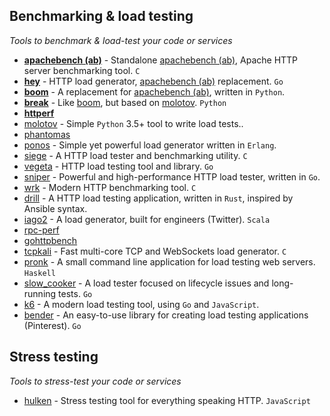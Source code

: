 ## Benchmarking & load testing
*Tools to benchmark & load-test your code or services*

* [__apachebench (ab)__](https://github.com/CloudFundoo/ApacheBench-ab) - Standalone [apachebench (ab)](http://httpd.apache.org/docs/current/programs/ab.html), Apache HTTP server benchmarking tool. `C`
* [__hey__](https://github.com/rakyll/hey) - HTTP load generator, [apachebench (ab)](https://github.com/CloudFundoo/ApacheBench-ab) replacement. `Go`
* [__boom__](https://github.com/tarekziade/boom) - A replacement for [apachebench (ab)](https://github.com/CloudFundoo/ApacheBench-ab), written in `Python`.
* [__break__](https://github.com/tarekziade/break) - Like [boom](https://github.com/tarekziade/boom), but based on [molotov](https://github.com/loads/molotov). `Python`
* [__httperf__](https://github.com/httperf/httperf)
* [molotov](https://github.com/loads/molotov) - Simple `Python` 3.5+ tool to write load tests..
* [phantomas](https://github.com/macbre/phantomas)
* [ponos](https://github.com/klarna/ponos) - Simple yet powerful load generator written in `Erlang`.
* [siege](https://github.com/JoeDog/siege) - A HTTP load tester and benchmarking utility. `C`
* [vegeta](https://github.com/tsenart/vegeta) - HTTP load testing tool and library. `Go`
* [sniper](https://github.com/btfak/sniper) - Powerful and high-performance HTTP load tester, written in `Go`.
* [wrk](https://github.com/wg/wrk) - Modern HTTP benchmarking tool. `C`
* [drill](https://github.com/fcsonline/drill) - A HTTP load testing application, written in `Rust`, inspired by Ansible syntax. 
* [iago2](https://github.com/twitter/iago2) - A load generator, built for engineers (Twitter). `Scala`
* [rpc-perf](https://github.com/twitter/rpc-perf)
* [gohttpbench](https://github.com/parkghost/gohttpbench)
* [tcpkali](https://github.com/satori-com/tcpkali) - Fast multi-core TCP and WebSockets load generator. `C`
* [pronk](https://github.com/bos/pronk) - A small command line application for load testing web servers. `Haskell`
* [slow_cooker](https://github.com/BuoyantIO/slow_cooker) - A load tester focused on lifecycle issues and long-running tests. `Go`
* [k6](https://github.com/loadimpact/k6) - A modern load testing tool, using `Go` and `JavaScript`.
* [bender](https://github.com/pinterest/bender) - An easy-to-use library for creating load testing applications (Pinterest). `Go` 

## Stress testing
*Tools to stress-test your code or services*

* [hulken](https://github.com/hellgrenj/hulken) - Stress testing tool for everything speaking HTTP. `JavaScript`
